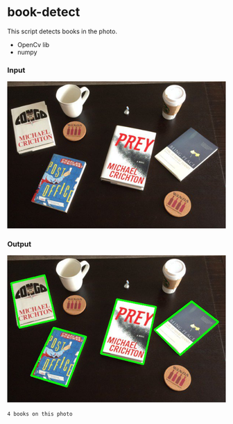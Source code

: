 # book-detect
This script detects books in the photo. 
* OpenCv lib
* numpy

### Input
![](https://raw.githubusercontent.com/ivz-dev/book-detect/master/images/example.jpg)

### Output
![](https://raw.githubusercontent.com/ivz-dev/book-detect/master/images/output.jpg)

```4 books on this photo```
